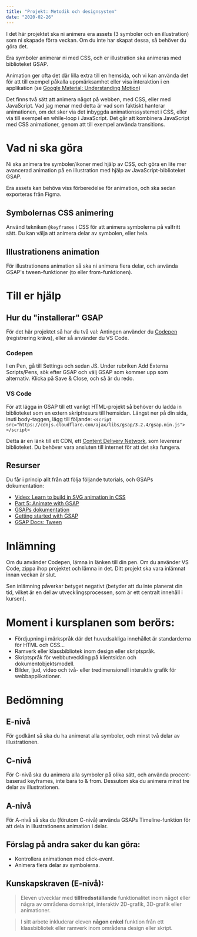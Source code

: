 ```yaml
---
title: "Projekt: Metodik och designsystem"
date: "2020-02-26"
---
```



I det här projektet ska ni animera era assets (3 symboler och en illustration) som ni skapade förra veckan. Om du inte har skapat dessa, så behöver du göra det.

Era symboler animerar ni med CSS, och er illustration ska animeras med biblioteket GSAP.

Animation ger ofta det där lilla extra till en hemsida, och vi kan använda det för att till exempel påkalla uppmärksamhet eller visa interaktion i en applikation (se [Google Material: Understanding Motion](https://material.io/design/motion/))

Det finns två sätt att animera något på webben, med CSS, eller med JavaScript. Vad jag menar med detta är vad som faktiskt hanterar animationen, om det sker via det inbyggda animationssystemet i CSS, eller via till exempel en while-loop i JavaScript.
Det går att kombinera JavaScript med CSS animationer, genom att till exempel använda transitions.

# Vad ni ska göra
Ni ska animera tre symboler/ikoner med hjälp av CSS, och göra en lite mer avancerad animation på en illustration med hjälp av JavaScript-biblioteket GSAP.

Era assets kan behöva viss förberedelse för animation, och ska sedan exporteras från Figma.

## Symbolernas CSS animering
Använd tekniken `@keyframes` i CSS för att animera symbolerna på valfritt sätt. Du kan välja att animera delar av symbolen, eller hela.

## Illustrationens animation
För illustrationens animation så ska ni animera flera delar, och använda GSAP's tween-funktioner (to eller from-funktionen).

# Till er hjälp

## Hur du "installerar" GSAP
För det här projektet så har du två val: Antingen använder du [Codepen](https://codepen.io/pen) (registrering krävs), eller så använder du VS Code.

### Codepen
I en Pen, gå till Settings och sedan JS. Under rubriken Add Externa Scripts/Pens, sök efter GSAP och välj GSAP som kommer upp som alternativ. Klicka på Save & Close, och så är du redo.

### VS Code
För att lägga in GSAP till ett vanligt HTML-projekt så behöver du ladda in biblioteket som en extern skriptresurs till hemsidan.
Längst ner på din sida, inuti body-taggen, lägg till följande: `<script src="https://cdnjs.cloudflare.com/ajax/libs/gsap/3.2.4/gsap.min.js"></script>`

Detta är en länk till ett CDN, ett [Content Delivery Network](https://www.ipeer.se/fordelar-cdn.php), som levererar biblioteket. Du behöver vara ansluten till internet för att det ska fungera.

## Resurser
Du får i princip allt från att följa följande tutorials, och GSAPs dokumentation:

- [Video: Learn to build in SVG animation in CSS](https://www.youtube.com/watch?v=gWai7fYp9PY)
- [Part 5: Animate with GSAP](https://www.youtube.com/watch?v=4XJ8yS0zpa4)
- [GSAPs dokumentation](https://greensock.com/docs/)
- [Getting started with GSAP](https://greensock.com/get-started/)
- [GSAP Docs: Tween](https://greensock.com/docs/v3/GSAP/Tween)

# Inlämning
Om du använder Codepen, lämna in länken till din pen. Om du använder VS Code, zippa ihop projektet och lämna in det.
Ditt projekt ska vara inlämnat innan veckan är slut.

Sen inlämning påverkar betyget negativt (betyder att du inte planerat din tid, vilket är en del av utvecklingsprocessen, som är ett centralt innehåll i kursen).

# Moment i kursplanen som berörs:

- Fördjupning i märkspråk där det huvudsakliga innehållet är standarderna för HTML och CSS...
- Ramverk eller klassbibliotek inom design eller skriptspråk.
- Skriptspråk för webbutveckling på klientsidan och dokumentobjektsmodell.
- Bilder, ljud, video och två- eller tredimensionell interaktiv grafik för webbapplikationer.

# Bedömning

## E-nivå
För godkänt så ska du ha animerat alla symboler, och minst två delar av illustrationen.

## C-nivå
För C-nivå ska du animera alla symboler på olika sätt, och använda procent-baserad keyframes, inte bara to & from.
Dessutom ska du animera minst tre delar av illustrationen.

## A-nivå
För A-nivå så ska du (förutom C-nivå) använda GSAPs Timeline-funktion för att dela in illustrationens animation i delar.

## Förslag på andra saker du kan göra:
- Kontrollera animationen med click-event.
- Animera flera delar av symbolerna.

## Kunskapskraven (E-nivå):

> Eleven utvecklar med **tillfredsställande** funktionalitet inom något eller några av områdena domskript, interaktiv 2D-grafik, 3D-grafik eller animationer.

> I sitt arbete inkluderar eleven **någon enkel** funktion från ett klassbibliotek eller ramverk inom områdena design eller skript.

